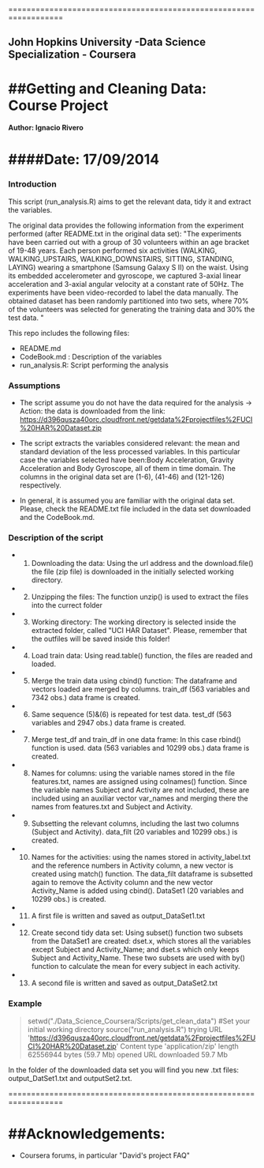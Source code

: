  ==================================================================
## John Hopkins University -Data Science Specialization - Coursera
##Getting and Cleaning Data: Course Project
 =================================================================
#### Author: Ignacio Rivero
####Date: 17/09/2014
 ==================================================================

### Introduction

This script (run_analysis.R) aims to get the relevant data, tidy it and extract the variables.

The original data provides the following information from the experiment performed (after README.txt in the original data set): "The experiments have been carried out with a group of 30 volunteers within an age bracket of 19-48 years. Each person performed six activities (WALKING, WALKING_UPSTAIRS, WALKING_DOWNSTAIRS, SITTING, STANDING, LAYING) wearing a smartphone (Samsung Galaxy S II) on the waist. Using its embedded accelerometer and gyroscope, we captured 3-axial linear acceleration and 3-axial angular velocity at a constant rate of 50Hz. The experiments have been video-recorded to label the data manually. The obtained dataset has been randomly partitioned into two sets, where 70% of the volunteers was selected for generating the training data and 30% the test data. "


This repo includes the following files:
* README.md
* CodeBook.md : Description of the variables
* run_analysis.R: Script performing the analysis

### Assumptions

* The script assume you do not have the data required for the analysis 
 -> Action: the data is downloaded from the link: https://d396qusza40orc.cloudfront.net/getdata%2Fprojectfiles%2FUCI%20HAR%20Dataset.zip 

* The script extracts the variables considered relevant: the mean and standard deviation of the less processed variables. In this particular case the variables selected have been:Body Acceleration, Gravity Acceleration and Body Gyroscope, all of them in time domain. The columns in the original data set are (1-6), (41-46) and (121-126) respectively.

* In general, it is assumed you are familiar with the original data set. Please, check the README.txt file included in the data set downloaded and the CodeBook.md. 


### Description of the script

* 1) Downloading the data:
Using the url address and the download.file() the file (zip file) is downloaded in the initially selected working directory.
* 2) Unzipping the files:
The function unzip() is used to extract the files into the currect folder
* 3) Working directory: 
The working directory is selected inside the extracted folder, called "UCI HAR Dataset". Please, remember that the outfiles will be saved inside this folder!
* 4) Load train data: Using read.table() function, the files are readed and loaded.
* 5) Merge the train data using cbind() function:
The dataframe and vectors loaded are merged by columns. train_df (563 variables and 7342 obs.) data frame is created.
* 6) Same sequence (5)&(6) is repeated for test data. test_df (563 variables and 2947 obs.) data frame is created.
* 7) Merge test_df and train_df in one data frame: In this case rbind() function is used. data (563 variables and 10299 obs.) data frame is created.
* 8) Names for columns: using the variable names stored in the file features.txt, names are assigned using colnames() function. Since the variable names Subject and Activity are not included, these are included using an auxiliar vector var_names and merging there the names from features.txt and Subject and Activity.
* 9) Subsetting the relevant columns, including the last two columns (Subject and Activity). data_filt (20 variables and 10299 obs.) is created.
* 10) Names for the activities: using the names stored in activity_label.txt and the reference numbers in Activity column, a new vector is created using match() function. The data_filt dataframe is subsetted again to remove the Activity column and the new vector Activity_Name is added using cbind(). DataSet1 (20 variables and 10299 obs.) is created.
* 11) A first file is written and saved as output_DataSet1.txt
* 12) Create second tidy data set: Using subset() function two subsets from the DataSet1 are created: dset.x, which stores all the variables except Subject and Activity_Name; and dset.s which only keeps Subject and Activity_Name. These two subsets are used with by() function to calculate the mean for every subject in each activity.
* 13) A second file is written and saved as output_DataSet2.txt

### Example 

> setwd("./Data_Science_Coursera/Scripts/get_clean_data")  #Set your initial working directory
> source("run_analysis.R")
trying URL 'https://d396qusza40orc.cloudfront.net/getdata%2Fprojectfiles%2FUCI%20HAR%20Dataset.zip'
Content type 'application/zip' length 62556944 bytes (59.7 Mb)
opened URL
downloaded 59.7 Mb

In the folder of the downloaded data set you will find you new .txt files: output_DatSet1.txt and outputSet2.txt.






















==================================================================

##Acknowledgements:
=================
 * Coursera forums, in particular "David's project FAQ"
